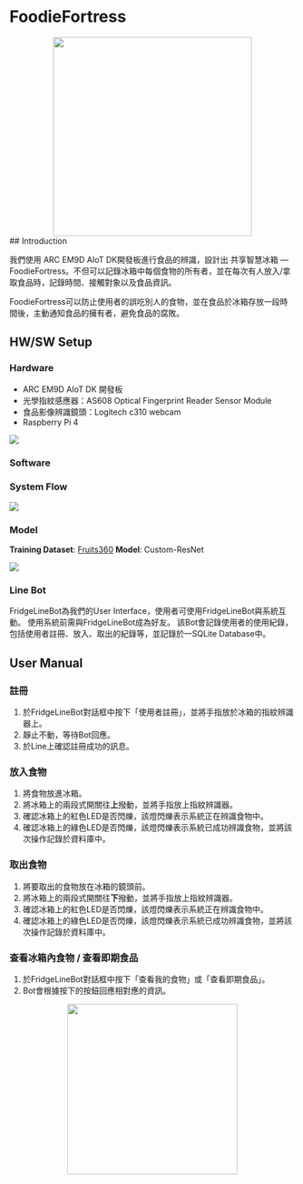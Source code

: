 # FoodieFortress
<div align=center><img src=https://i.imgur.com/xT1Zhr4.png width="350px";></div>
## Introduction

我們使用 ARC EM9D AIoT DK開發板進行食品的辨識，設計出 共享智慧冰箱 — FoodieFortress。不但可以記錄冰箱中每個食物的所有者，並在每次有人放入/拿取食品時，記錄時間、接觸對象以及食品資訊。

FoodieFortress可以防止使用者的誤吃別人的食物，並在食品於冰箱存放一段時間後，主動通知食品的擁有者，避免食品的腐敗。

## HW/SW Setup

### Hardware

- ARC EM9D AIoT DK 開發板 
- 光學指紋感應器：AS608 Optical Fingerprint Reader Sensor Module
- 食品影像辨識鏡頭：Logitech c310 webcam
- Raspberry Pi 4

![](https://i.imgur.com/UkvrO4P.jpg)

### Software

### System Flow

![](https://i.imgur.com/0hi8AEf.png)

### Model
**Training Dataset**: [Fruits360](https://www.kaggle.com/datasets/moltean/fruits)
**Model**: Custom-ResNet

![](https://i.imgur.com/cKqyUOm.jpg)

### Line Bot

FridgeLineBot為我們的User Interface，使用者可使用FridgeLineBot與系統互動。
使用系統前需與FridgeLineBot成為好友。
該Bot會記錄使用者的使用紀錄，包括使用者註冊、放入、取出的紀錄等，並記錄於一SQLite Database中。

## User Manual

### 註冊

1. 於FridgeLineBot對話框中按下「使用者註冊」，並將手指放於冰箱的指紋辨識器上。
2. 靜止不動，等待Bot回應。
3. 於Line上確認註冊成功的訊息。

### 放入食物

1. 將食物放進冰箱。
2. 將冰箱上的兩段式開關往**上**撥動，並將手指放上指紋辨識器。
3. 確認冰箱上的紅色LED是否閃爍，該燈閃爍表示系統正在辨識食物中。
4. 確認冰箱上的綠色LED是否閃爍，該燈閃爍表示系統已成功辨識食物，並將該次操作記錄於資料庫中。

### 取出食物

1. 將要取出的食物放在冰箱的鏡頭前。
2. 將冰箱上的兩段式開關往**下**撥動，並將手指放上指紋辨識器。
3. 確認冰箱上的紅色LED是否閃爍，該燈閃爍表示系統正在辨識食物中。
4. 確認冰箱上的綠色LED是否閃爍，該燈閃爍表示系統已成功辨識食物，並將該次操作記錄於資料庫中。

### 查看冰箱內食物 / 查看即期食品

1. 於FridgeLineBot對話框中按下「查看我的食物」或「查看即期食品」。
2. Bot會根據按下的按鈕回應相對應的資訊。

<div align=center><img src="https://i.imgur.com/GoXH2x0.png" width="300px"></div>
